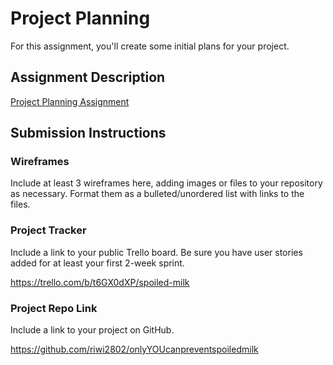 # Project Planning
For this assignment, you'll create some initial plans for your project.

## Assignment Description
[Project Planning Assignment](https://education.launchcode.org/liftoff/modules/assignments/project-planning)

## Submission Instructions

### Wireframes

Include at least 3 wireframes here, adding images or files to your repository as necessary. Format them as a bulleted/unordered list with links to the files.


### Project Tracker

Include a link to your public Trello board. Be sure you have user stories added for at least your first 2-week sprint.

https://trello.com/b/t6GX0dXP/spoiled-milk

### Project Repo Link

Include a link to your project on GitHub.

https://github.com/riwi2802/onlyYOUcanpreventspoiledmilk
